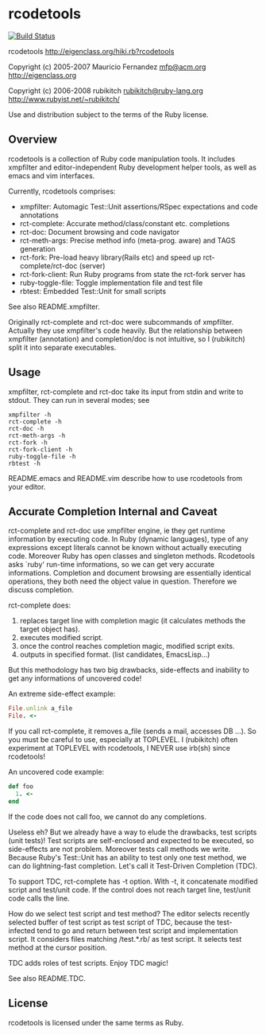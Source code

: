 # rcodetools

[![Build Status](https://travis-ci.org/rcodetools/rcodetools.svg?branch=master)](https://travis-ci.org/rcodetools/rcodetools)

rcodetools  http://eigenclass.org/hiki.rb?rcodetools

Copyright (c) 2005-2007 Mauricio Fernandez <mfp@acm.org> http://eigenclass.org

Copyright (c) 2006-2008 rubikitch <rubikitch@ruby-lang.org> http://www.rubyist.net/~rubikitch/

Use and distribution subject to the terms of the Ruby license.

## Overview

rcodetools is a collection of Ruby code manipulation tools. 
It includes xmpfilter and editor-independent Ruby development helper tools,
as well as emacs and vim interfaces.

Currently, rcodetools comprises:

* xmpfilter: Automagic Test::Unit assertions/RSpec expectations and code annotations
* rct-complete: Accurate method/class/constant etc. completions
* rct-doc: Document browsing and code navigator
* rct-meth-args: Precise method info (meta-prog. aware) and TAGS generation
* rct-fork: Pre-load heavy library(Rails etc) and speed up rct-complete/rct-doc (server)
* rct-fork-client: Run Ruby programs from state the rct-fork server has
* ruby-toggle-file: Toggle implementation file and test file
* rbtest: Embedded Test::Unit for small scripts

See also README.xmpfilter.

Originally rct-complete and rct-doc were subcommands of xmpfilter.
Actually they use xmpfilter's code heavily.
But the relationship between xmpfilter (annotation) and completion/doc is not
intuitive, so I (rubikitch) split it into separate executables.

## Usage

xmpfilter, rct-complete and rct-doc take its input from stdin and write to
stdout. They can run in several modes; see 

```
xmpfilter -h 
rct-complete -h 
rct-doc -h 
rct-meth-args -h
rct-fork -h
rct-fork-client -h
ruby-toggle-file -h
rbtest -h
```

README.emacs and README.vim describe how to use rcodetools from your editor.

## Accurate Completion Internal and Caveat

rct-complete and rct-doc use xmpfilter engine, ie they get runtime information by executing code.
In Ruby (dynamic languages), type of any expressions except literals cannot be known without actually executing code.
Moreover Ruby has open classes and singleton methods.
Rcodetools asks `ruby' run-time informations, so we can get very accurate informations.
Completion and document browsing are essentially identical operations,
they both need the object value in question.
Therefore we discuss completion.

rct-complete does:
1. replaces target line with completion magic (it calculates methods the target object has).
2. executes modified script.
3. once the control reaches completion magic, modified script exits.
4. outputs in specified format. (list candidates, EmacsLisp...)

But this methodology has two big drawbacks, side-effects and inability to get any informations of uncovered code!

An extreme side-effect example:

```ruby
File.unlink a_file
File. <-
```

If you call rct-complete, it removes a_file (sends a mail, accesses DB ...).
So you must be careful to use, especially at TOPLEVEL.
I (rubikitch) often experiment at TOPLEVEL with rcodetools, I NEVER use irb(sh) since rcodetools!

An uncovered code example:

```ruby
def foo
  1. <-
end
```

If the code does not call foo, we cannot do any completions.

Useless eh? But we already have a way to elude the drawbacks, test scripts (unit tests)!
Test scripts are self-enclosed and expected to be executed, so side-effects are not problem.
Moreover tests call methods we write.
Because Ruby's Test::Unit has an ability to test only one test method, we can do lightning-fast completion.
Let's call it Test-Driven Completion (TDC).

To support TDC, rct-complete has -t option.
With -t, it concatenate modified script and test/unit code.
If the control does not reach target line, test/unit code calls the line.

How do we select test script and test method?
The editor selects recently selected buffer of test script as test script of TDC,
because the test-infected tend to go and return between test script and implementation script.
It considers files matching /test.*\.rb/ as test script.
It selects test method at the cursor position.

TDC adds roles of test scripts.
Enjoy TDC magic!

See also README.TDC.


## License

rcodetools is licensed under the same terms as Ruby.
